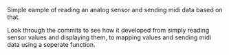Simple eample of reading an analog sensor and sending midi data based on that.

Look through the commits to see how it developed from simply reading sensor values and displaying them, to mapping values and sending midi data using a seperate function.
